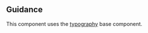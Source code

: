 ## Guidance
This component uses the [typography](https://github.com/Microsoft/fast-dna/tree/master/packages/fast-components-react-base/src/typography) base component.
